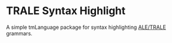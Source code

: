 # TRALE Syntax Highlight

A simple tmLanguage package for syntax highlighting [ALE/TRALE](http://www.cs.toronto.edu/~gpenn/ale.html) grammars.
